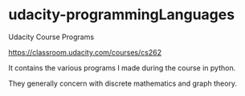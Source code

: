 # udacity-programmingLanguages
Udacity Course Programs

https://classroom.udacity.com/courses/cs262

It contains the various programs I made during the course in python.

They generally concern with discrete mathematics and graph theory.

